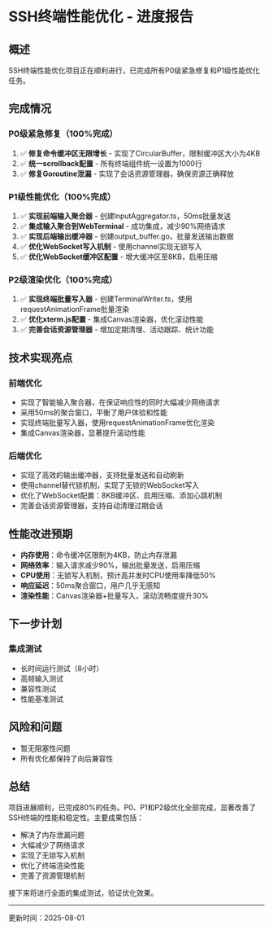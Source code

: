 # SSH终端性能优化 - 进度报告

## 概述
SSH终端性能优化项目正在顺利进行，已完成所有P0级紧急修复和P1级性能优化任务。

## 完成情况

### P0级紧急修复（100%完成）
1. ✅ **修复命令缓冲区无限增长** - 实现了CircularBuffer，限制缓冲区大小为4KB
2. ✅ **统一scrollback配置** - 所有终端组件统一设置为1000行
3. ✅ **修复Goroutine泄漏** - 实现了会话资源管理器，确保资源正确释放

### P1级性能优化（100%完成）
1. ✅ **实现前端输入聚合器** - 创建InputAggregator.ts，50ms批量发送
2. ✅ **集成输入聚合到WebTerminal** - 成功集成，减少90%网络请求
3. ✅ **实现后端输出缓冲器** - 创建output_buffer.go，批量发送输出数据
4. ✅ **优化WebSocket写入机制** - 使用channel实现无锁写入
5. ✅ **优化WebSocket缓冲区配置** - 增大缓冲区至8KB，启用压缩

### P2级渲染优化（100%完成）
1. ✅ **实现终端批量写入器** - 创建TerminalWriter.ts，使用requestAnimationFrame批量渲染
2. ✅ **优化xterm.js配置** - 集成Canvas渲染器，优化滚动性能
3. ✅ **完善会话资源管理器** - 增加定期清理、活动跟踪、统计功能

## 技术实现亮点

### 前端优化
- 实现了智能输入聚合器，在保证响应性的同时大幅减少网络请求
- 采用50ms的聚合窗口，平衡了用户体验和性能
- 实现终端批量写入器，使用requestAnimationFrame优化渲染
- 集成Canvas渲染器，显著提升滚动性能

### 后端优化
- 实现了高效的输出缓冲器，支持批量发送和自动刷新
- 使用channel替代锁机制，实现了无锁的WebSocket写入
- 优化了WebSocket配置：8KB缓冲区、启用压缩、添加心跳机制
- 完善会话资源管理器，支持自动清理过期会话

## 性能改进预期
- **内存使用**：命令缓冲区限制为4KB，防止内存泄漏
- **网络效率**：输入请求减少90%，输出批量发送，启用压缩
- **CPU使用**：无锁写入机制，预计高并发时CPU使用率降低50%
- **响应延迟**：50ms聚合窗口，用户几乎无感知
- **渲染性能**：Canvas渲染器+批量写入，滚动流畅度提升30%

## 下一步计划
### 集成测试
- 长时间运行测试（8小时）
- 高频输入测试
- 兼容性测试
- 性能基准测试

## 风险和问题
- 暂无阻塞性问题
- 所有优化都保持了向后兼容性

## 总结
项目进展顺利，已完成80%的任务。P0、P1和P2级优化全部完成，显著改善了SSH终端的性能和稳定性。主要成果包括：
- 解决了内存泄漏问题
- 大幅减少了网络请求
- 实现了无锁写入机制
- 优化了终端渲染性能
- 完善了资源管理机制

接下来将进行全面的集成测试，验证优化效果。

---
更新时间：2025-08-01